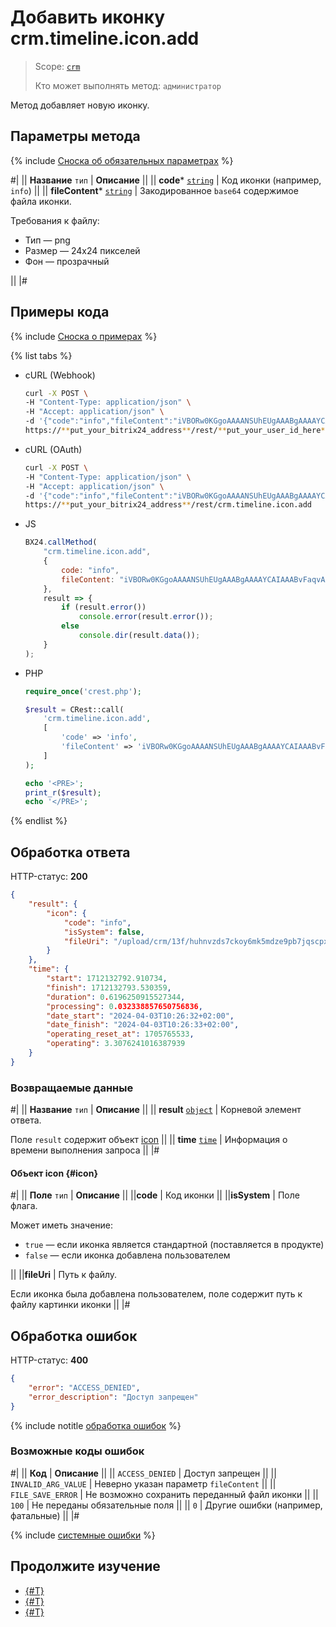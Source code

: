 # Добавить иконку crm.timeline.icon.add

> Scope: [`crm`](../../../../scopes/permissions.md)
>
> Кто может выполнять метод: `администратор`

Метод добавляет новую иконку.

## Параметры метода

{% include [Сноска об обязательных параметрах](../../../../../_includes/required.md) %}

#|
|| **Название**
`тип` | **Описание** ||
|| **code***
[`string`](../../../../data-types.md) | Код иконки (например, `info`) ||
|| **fileContent***
[`string`](../../../../data-types.md) | Закодированное `base64` содержимое файла иконки.

Требования к файлу:

- Тип — png
- Размер — 24x24 пикселей
- Фон — прозрачный

||
|#

## Примеры кода

{% include [Сноска о примерах](../../../../../_includes/examples.md) %}

{% list tabs %}

- cURL (Webhook)

    ```bash
    curl -X POST \
    -H "Content-Type: application/json" \
    -H "Accept: application/json" \
    -d '{"code":"info","fileContent":"iVBORw0KGgoAAAANSUhEUgAAABgAAAAYCAIAAABvFaqvAAABhWlDQ1BJQ0MgcHJvZmlsZQAAKJF9kT1Iw0AcxV9TRdGqgx1UHDLUgmBBVMRRq1CECqFWaNXB5NIvaNKQpLg4Cq4FBz8Wqw4uzro6uAqC4AeIo5OToouU"}' \
    https://**put_your_bitrix24_address**/rest/**put_your_user_id_here**/**put_your_webhook_here**/crm.timeline.icon.add
    ```

- cURL (OAuth)

    ```bash
    curl -X POST \
    -H "Content-Type: application/json" \
    -H "Accept: application/json" \
    -d '{"code":"info","fileContent":"iVBORw0KGgoAAAANSUhEUgAAABgAAAAYCAIAAABvFaqvAAABhWlDQ1BJQ0MgcHJvZmlsZQAAKJF9kT1Iw0AcxV9TRdGqgx1UHDLUgmBBVMRRq1CECqFWaNXB5NIvaNKQpLg4Cq4FBz8Wqw4uzro6uAqC4AeIo5OToouU","auth":"**put_access_token_here**"}' \
    https://**put_your_bitrix24_address**/rest/crm.timeline.icon.add
    ```

- JS

    ```js
    BX24.callMethod(
        "crm.timeline.icon.add",
        {
            code: "info",
            fileContent: "iVBORw0KGgoAAAANSUhEUgAAABgAAAAYCAIAAABvFaqvAAABhWlDQ1BJQ0MgcHJvZmlsZQAAKJF9kT1Iw0AcxV9TRdGqgx1UHDLUgmBBVMRRq1CECqFWaNXB5NIvaNKQpLg4Cq4FBz8Wqw4uzro6uAqC4AeIo5OToouU",
        },
        result => {
            if (result.error())
                console.error(result.error());
            else
                console.dir(result.data());
        }
    );
    ```

- PHP

    ```php
    require_once('crest.php');

    $result = CRest::call(
        'crm.timeline.icon.add',
        [
            'code' => 'info',
            'fileContent' => 'iVBORw0KGgoAAAANSUhEUgAAABgAAAAYCAIAAABvFaqvAAABhWlDQ1BJQ0MgcHJvZmlsZQAAKJF9kT1Iw0AcxV9TRdGqgx1UHDLUgmBBVMRRq1CECqFWaNXB5NIvaNKQpLg4Cq4FBz8Wqw4uzro6uAqC4AeIo5OToouU'
        ]
    );

    echo '<PRE>';
    print_r($result);
    echo '</PRE>';
    ```

{% endlist %}

## Обработка ответа

HTTP-статус: **200**

```json
{
    "result": {
        "icon": {
            "code": "info",
            "isSystem": false,
            "fileUri": "/upload/crm/13f/huhnvzds7ckoy6mk5mdze9pb7jqscpxi/e66fm2cbau9f8u32oe9jzx2qflqhj2vv"
        }
    },
    "time": {
        "start": 1712132792.910734,
        "finish": 1712132793.530359,
        "duration": 0.6196250915527344,
        "processing": 0.032338857650756836,
        "date_start": "2024-04-03T10:26:32+02:00",
        "date_finish": "2024-04-03T10:26:33+02:00",
        "operating_reset_at": 1705765533,
        "operating": 3.3076241016387939
    }
}
```

### Возвращаемые данные

#|
|| **Название**
`тип` | **Описание** ||
|| **result**
[`object`](../../../../data-types.md) | Корневой элемент ответа.

Поле `result` содержит объект [icon](#icon) ||
|| **time**
[`time`](../../../data-types.md) | Информация о времени выполнения запроса ||
|#

#### Объект icon {#icon}

#|
|| **Поле**
`тип`  | **Описание** ||
||**code** | Код иконки ||
||**isSystem** | Поле флага.

Может иметь значение:
- `true` — если иконка является стандартной (поставляется в продукте)
- `false` — если иконка добавлена пользователем 

||
||**fileUri** | Путь к файлу.

Если иконка была добавлена пользователем, поле содержит путь к файлу картинки иконки ||
|#

## Обработка ошибок

HTTP-статус: **400**

```json
{
    "error": "ACCESS_DENIED",
    "error_description": "Доступ запрещен"
}
```

{% include notitle [обработка ошибок](../../../../../_includes/error-info.md) %}

### Возможные коды ошибок

#|
|| **Код** | **Описание** ||
|| `ACCESS_DENIED` | Доступ запрещен ||
|| `INVALID_ARG_VALUE` | Неверно указан параметр `fileContent` ||
|| `FILE_SAVE_ERROR` | Не возможно сохранить переданный файл иконки ||
|| `100` | Не переданы обязательные поля ||
|| `0` | Другие ошибки (например, фатальные) ||
|#

{% include [системные ошибки](../../../../../_includes/system-errors.md) %}

## Продолжите изучение 

- [{#T}](./crm-timeline-icon-get.md)
- [{#T}](./crm-timeline-icon-list.md)
- [{#T}](./crm-timeline-icon-delete.md)

